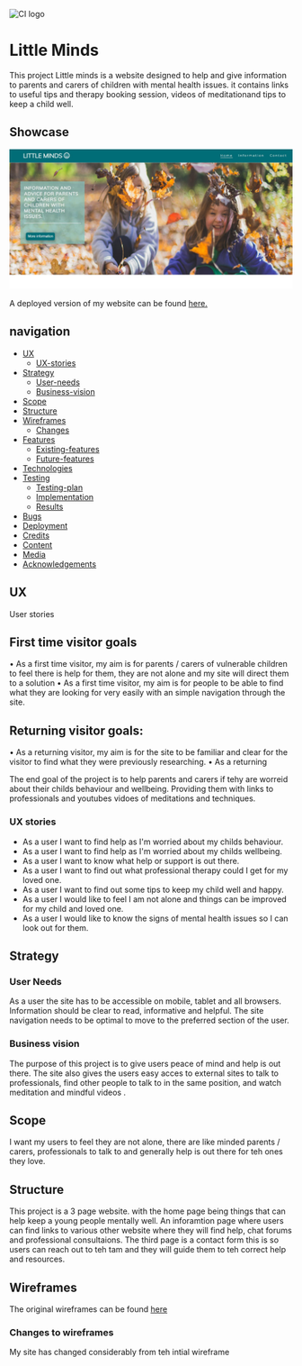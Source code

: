 ![CI logo](https://codeinstitute.s3.amazonaws.com/fullstack/ci_logo_small.png)

# Little Minds

This project Little minds is a website designed to help and give information to parents and carers of children with mental health issues. it contains links to useful tips and therapy booking session, videos of meditationand tips to keep a child well.

## Showcase
![Showcase-screenshot](assets/images/home_page_desktop.JPG)

A deployed version of my website can be found [here.](https://melwatts.github.io/LittleMinds/)

## navigation

* [UX](#ux)
  + [UX-stories](#ux-stories)
* [Strategy](#strategy)
  + [User-needs](#user-needs)
  + [Business-vision](#business-vision)
* [Scope](#scope)
* [Structure](#structure)
* [Wireframes](#wireframes)
  + [Changes](#changes-to-wireframes)
* [Features](#features)
  + [Existing-features](#existing-features)
  + [Future-features](#futere-features)
* [Technologies](#technologies)
* [Testing](#testing)
  + [Testing-plan](#testing-plan)
  + [Implementation](#implementation)
  + [Results](#results)
* [Bugs](#bugs)
* [Deployment](#deployment)
* [Credits](#credits)
* [Content](#content)
* [Media](#media)
* [Acknowledgements](#acknowledgements)

## UX

User stories
## First time visitor goals

•	As a first time visitor, my aim is for parents  / carers of vulnerable children to feel there is help for them, they are not alone and my site will direct them to a solution
•	As a first time visitor, my aim is for people to be able to find what they are looking for very easily with an simple navigation through the site.

## Returning visitor goals:

•	As a returning visitor, my aim is for the site to be familiar and clear for the visitor to find what they were previously researching.
•	As a returning 


The end goal of the project is to help parents and carers if tehy are worreid about their childs behaviour and wellbeing. Providing them with links to professionals and youtubes vidoes of meditations and techniques.

### UX stories

* As a user I want to find help as I'm worried about my childs behaviour.
* As a user I want to find help as I'm worried about my childs wellbeing.
* As a user I want to know what help or support is out there.
* As a user I want to find out what professional therapy could I get for my loved one.
* As a user I want to find out some tips to keep my child well and happy.
* As a user I would like to feel I am not alone and things can be improved for my child and loved one.
* As a user I would like to know the signs of mental health issues so I can look out for them.

## Strategy

### User Needs

As a user the site has to be accessible on mobile, tablet and all browsers. Information should be clear to read, informative and helpful.
The site navigation needs to be optimal to move to the preferred section of the user.

### Business vision

The purpose of this project is to give users peace of mind and help is out there. 
The site also gives the users easy acces to external sites to talk to professionals, find other people to talk to in the same position, and watch meditation and mindful videos .

## Scope

I want my users to feel they are not alone, there are like minded parents / carers, professionals to talk to and generally help is out there for teh ones they love. 

## Structure

This project is a 3 page website. with the home page being things that can help keep a young people mentally well. An inforamtion page where users can find links to various other website where they will find help, chat forums and professional consultaions. The third page is a contact form this is so users can reach out to teh tam and they will guide them to teh correct help and resources.

## Wireframes

The original wireframes can be found [here](assets/images/wireframe.JPG)

### Changes to wireframes

My site has changed considerably from teh intial wireframe
